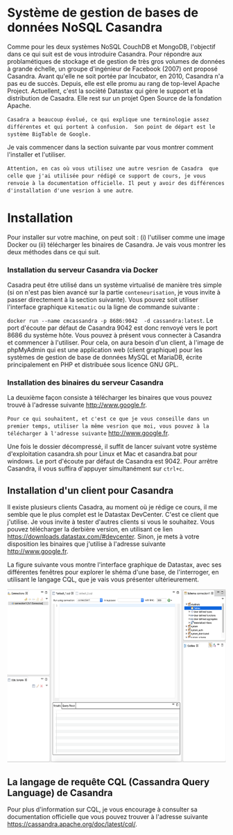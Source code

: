 # Système de gestion de bases de données NoSQL Casandra

Comme pour les deux systèmes NoSQL CouchDB et MongoDB, l'objectif dans ce qui suit est de vous introduire Casandra. Pour répondre aux problamétiques de stockage et de gestion de très gros volumes de données à grande échelle, un groupe d'ingénieur de Facebook (2007) ont proposé Casandra. Avant qu'elle ne soit portée par Incubator, en 2010, Casandra n'a pas eu de succès. Depuis, elle est elle promu au rang de top-level Apache Project. Actuellent, c'est la socièté Datastax qui gère le support et la distribution de Casadra. Elle rest sur un projet Open Source de la fondation Apache.

``Casadra a beaucoup évolué, ce qui explique une terminologie assez différentes et qui portent à confusion.  Son point de départ est le système BigTable de Google.`` 

Je vais commencer dans la section suivante par vous montrer comment l'installer et l'utiliser.

``Attention, en cas où vous utilisez une autre vesrion de Casadra  que celle que j'ai utilisée pour rédigé ce support de cours, je vous renvoie à la documentation officielle. Il peut y avoir des différences d'installation d'une vesrion à une autre``. 

# Installation 
Pour installer sur votre machine, on peut soit : (i) l'utiliser comme une image Docker ou (ii) télécharger les binaires de Casandra. Je vais vous montrer les deux méthodes dans ce qui suit. 

### Installation du serveur Casandra via Docker
Casadra peut être utilisé dans un système virtualisé de manière très simple (si on n'est pas bien avancé sur la partie ``conteneurisation``, je vous invite à passer directement à la section suivante).  Vous pouvez soit utiliser l'interface graphique ``Kitematic`` ou la ligne de commande suivante : 

``docker run --name cmcassandra -p 8686:9042  -d cassandra:latest``. Le port d'écoute par défaut de Casandra 9042 est donc renvoyé vers le port 8686 du système hôte.  Vous pouvez à présent vous connecter à Casandra et commencer à l'utiliser.  Pour cela, on aura besoin d'un client, à l'image de phpMyAdmin qui est une application web  (client graphique) pour les systèmes de gestion de base de données MySQL et MariaDB, écrite principalement en PHP et distribuée sous licence GNU GPL.  
 
 ### Installation des binaires du serveur Casandra
 La deuxième façon consiste à télécharger les binaires que vous pouvez trouvé à l'adresse suivante http://www.google.fr. 
 
 ``Pour ce qui souhaitent, et c'est ce que je vous conseille dans un premier temps, utiliser la même vesrion que moi, vous pouvez à la télécharger à l'adresse suivante``  http://www.google.fr. 
 
 Une fois le dossier décompressé, il suffit de lancer suivant votre système d'exploitation casandra.sh pour Linux et Mac et casandra.bat pour windows. Le port d'écoute par défaut de Casandra est 9042. Pour arrêtre Casandra, il vous suffira d'appuyer simultanément sur ``ctrl+c``. 

## Installation d'un client pour Casandra

Il existe plusieurs clients Casadra, au moment où je rédige ce cours, il me semble que le plus complet est le Datastax DevCenter. C'est ce client que j'utilise. Je vous invite à tester d'autres clients si vous le souhaitez. Vous pouvez télécharger la derbière version, en utilisant ce lien https://downloads.datastax.com/#devcenter. Sinon, je mets à votre disposition les binaires que j'utilise à l'adresse suivante http://www.google.fr.   


La figure suivante vous montre l'interface graphique de Datastax, avec ses différentes fenêtres pour explorer le shéma d'une base, de l'interroger, en utilisant le langage CQL, que je vais vous présenter ultérieurement. 

<center>
<img src="images/datastax.png" alt="drawing" WIDTH=600 HEIGHT=400"/>
</center>




## La langage de requête CQL (Cassandra Query Language) de Casandra 

Pour plus d'information sur CQL, je vous encourage à consulter sa documentation officielle que vous pouvez trouver à l'adresse suivante https://cassandra.apache.org/doc/latest/cql/. 




